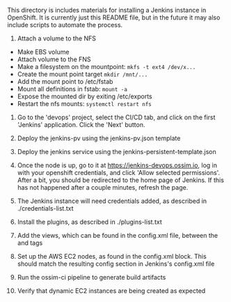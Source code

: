 This directory is includes materials for installing a Jenkins instance in OpenShift.
It is currently just this README file, but in the future it may also include scripts
to automate the process.

1. Attach a volume to the NFS
  * Make EBS volume
  * Attach volume to the FNS
  * Make a filesystem on the mountpoint: `mkfs -t ext4 /dev/x...`
  * Create the mount point target `mkdir /mnt/...`
  * Add the mount point to /etc/fstab
  * Mount all definitions in fstab: `mount -a`
  * Expose the mounted dir by exiting /etc/exports
  * Restart the nfs mounts: `systemctl restart nfs`

1. Go to the 'devops' project, select the CI/CD tab, and click on the first 'Jenkins' application. Click the 'Next' button.

1. Deploy the jenkins-pv using the jenkins-pv.json template

1. Deploy the jenkins service using the jenkins-persistent-template.json

1. Once the node is up, go to it at https://jenkins-devops.ossim.io, log in with your openshift credentials, and click 'Allow selected permissions'. After a bit, you should be redirected to the home page of Jenkins. If this has not happened after a couple minutes, refresh the page.

1. The Jenkins instance will need credentials added, as described in ./credentials-list.txt

1. Install the plugins, as described in ./plugins-list.txt

1. Add the views, which can be found in the config.xml file, between the <views> and </views> tags

1. Set up the AWS EC2 nodes, as found in the config.xml block. This should match the resulting config section in Jenkins's config.xml file

1. Run the ossim-ci pipeline to generate build artifacts

1. Verify that dynamic EC2 instances are being created as expected